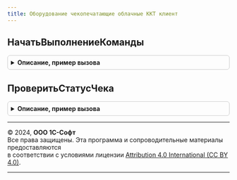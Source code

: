 ```yaml
---
title: Оборудование чекопечатающие облачные ККТ клиент
---
```



## НачатьВыполнениеКоманды
<details style="margin: 1em 0; padding: 0.5em; border: 1px solid #ccc; border-radius: 6px;">

<summary style="font-weight: bold; cursor: pointer;">Описание, пример вызова</summary>

```bsl

// Начать выполнение команды
//
// Параметры:
//  ОповещениеПриЗавершении - ОписаниеОповещения - событие описания оповещения.
//  ИдентификаторКлиента - УникальныйИдентификатор - уникальный идентификатор клиента.
//  ПараметрыОперации - Структура
//  ПараметрыВыполнениеКоманды - см. ПараметрыВыполненияОперацииНаАвтономнойККТ
//  ДополнительныеПараметры - Структура
//
Процедура НачатьВыполнениеКоманды(ОповещениеПриЗавершении, ИдентификаторКлиента, ИдентификаторУстройства, ПараметрыОперации, ПараметрыВыполнениеКоманды, ДополнительныеПараметры = Неопределено) Экспорт
```

Пример вызова
```bsl
ОборудованиеЧекопечатающиеОблачныеККТКлиент.НачатьВыполнениеКоманды(ОповещениеПриЗавершении, ИдентификаторКлиента, ИдентификаторУстройства, ПараметрыОперации, ПараметрыВыполнениеКоманды, ДополнительныеПараметры);
```
</details>

## ПроверитьСтатусЧека
<details style="margin: 1em 0; padding: 0.5em; border: 1px solid #ccc; border-radius: 6px;">

<summary style="font-weight: bold; cursor: pointer;">Описание, пример вызова</summary>

```bsl

// Начать выполнение команды
//
// Параметры:
//  ОповещениеПриЗавершении - ОписаниеОповещения - событие описания оповещения.
//  ИдентификаторКлиента - УникальныйИдентификатор - уникальный идентификатор клиента.
//  ПараметрыОперации - Структура
//  ДополнительныеПараметры - Структура
//
Процедура ПроверитьСтатусЧека(ОповещениеПриЗавершении, ИдентификаторКлиента, ИдентификаторУстройства, ПараметрыОперации, ДополнительныеПараметры = Неопределено) Экспорт
```

Пример вызова
```bsl
ОборудованиеЧекопечатающиеОблачныеККТКлиент.ПроверитьСтатусЧека(ОповещениеПриЗавершении, ИдентификаторКлиента, ИдентификаторУстройства, ПараметрыОперации, ДополнительныеПараметры);
```
</details>

---

© 2024, **ООО 1С-Софт**  
Все права защищены. Эта программа и сопроводительные материалы предоставляются  
в соответствии с условиями лицензии [Attribution 4.0 International (CC BY 4.0)](https://creativecommons.org/licenses/by/4.0/legalcode).

---
